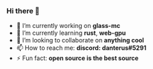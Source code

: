 ### Hi there 👋

- 🔭 I’m currently working on **glass-mc**
- 🌱 I’m currently learning **rust**, **web-gpu**
- 👯 I’m looking to collaborate on **anything cool**
- 📫 How to reach me: **discord: danterus#5291**
- ⚡ Fun fact: **open source is the best source**
